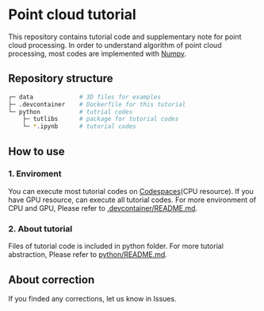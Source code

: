 # Point cloud tutorial
This repository contains tutorial code and supplementary note for point cloud processing. In order to understand algorithm of point cloud processing, most codes are implemented with [Numpy](https://numpy.org/).

## Repository structure
```bash
┌─ data             # 3D files for examples
├─ .devcontainer    # Dockerfile for this tutorial
└─ python           # tutrial codes
    ├─ tutlibs      # package for tutorial codes
    └─ *.ipynb      # tutorial codes
```

## How to use
### 1. Enviroment
You can execute most tutorial codes on [Codespaces](https://github.com/features/codespaces)(CPU resource). If you have GPU resource, can execute all tutorial codes. For more environment of CPU and GPU, Please refer to [.devcontainer/README.md](.devcontainer/README.md).

### 2. About tutorial
Files of tutorial code is included in python folder. For more tutorial abstraction, Please refer to [python/README.md](python/README.md).

## About correction
If you finded any corrections, let us know in Issues.
